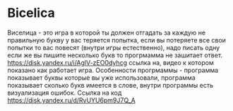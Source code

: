 # Bicelica
Виселица - это игра в которой ты должен отгадать за каждую не правильную букву у вас теряется попытка, если вы потеряете все свои попытки то вас повесят (внутри игры естественно), надо писать одну если же вы пишите несколько букв то прогрмамма не зашитает ответ.
https://disk.yandex.ru/i/AglV-zEO0dyhcg ссылка на, видео к котором показано как работает игра.
Особенности прогрмаммы - программа показывает буквы которые вы уже использовали, программа показывает сколько букв имеется в слове, внутри программы есть визуализация ошибок.
Ссылка на код https://disk.yandex.ru/d/RvUYU6pm9J7Q_A









